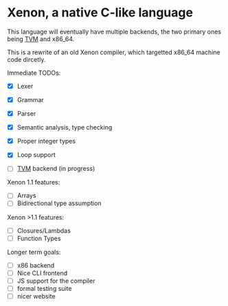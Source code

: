# Xenon, a native C-like language

This language will eventually have multiple backends, the two primary ones being [TVM](https://github.com/adrian154/tvm) and x86_64.

This is a rewrite of an old Xenon compiler, which targetted x86_64 machine code dircetly. 


Immediate TODOs:
- [x] Lexer
- [x] Grammar 
- [x] Parser
- [x] Semantic analysis, type checking
- [x] Proper integer types
- [x] Loop support 
- [ ] [TVM](https://github.com/adrian154/tvm) backend (in progress)



Xenon 1.1 features:
- [ ] Arrays
- [ ] Bidirectional type assumption

Xenon >1.1 features:
- [ ] Closures/Lambdas
- [ ] Function Types

Longer term goals:
- [ ] x86 backend
- [ ] Nice CLI frontend
- [ ] JS support for the compiler
- [ ] formal testing suite
- [ ] nicer website
